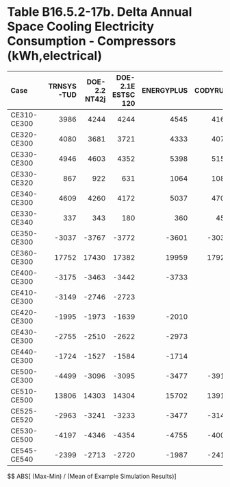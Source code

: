 # Table B16.5.2-17b. Delta Annual Space Cooling Electricity Consumption - Compressors (kWh,electrical)
| Case        | TRNSYS-TUD | DOE-2.2 NT42j | DOE-2.1E ESTSC 120 | ENERGYPLUS | CODYRUN | HOT3000 |     |   Min |   Max |  Mean | Dev % $$ |     | TEST 0.0.0 | 
|:----------- | ----------:| -------------:| ------------------:| ----------:| -------:| -------:| ---:| -----:| -----:| -----:| --------:| ---:| ----------:| 
| CE310-CE300 |       3986 |          4244 |               4244 |       4545 |    4167 |    4177 |     |  3986 |  4545 |  4227 |     13.2 |     |       4244 | 
| CE320-CE300 |       4080 |          3681 |               3721 |       4333 |    4076 |    4036 |     |  3681 |  4333 |  3988 |     16.4 |     |       3721 | 
| CE330-CE300 |       4946 |          4603 |               4352 |       5398 |    5158 |    4899 |     |  4352 |  5398 |  4893 |     21.4 |     |       4352 | 
| CE330-CE320 |        867 |           922 |                631 |       1064 |    1082 |     863 |     |   631 |  1082 |   905 |     49.8 |     |        631 | 
| CE340-CE300 |       4609 |          4260 |               4172 |       5037 |    4703 |    4524 |     |  4172 |  5037 |  4551 |     19.0 |     |       4172 | 
| CE330-CE340 |        337 |           343 |                180 |        360 |     455 |     375 |     |   180 |   455 |   342 |     80.5 |     |        180 | 
| CE350-CE300 |      -3037 |         -3767 |              -3772 |      -3601 |   -3032 |   -2985 |     | -3772 | -2985 | -3366 |     23.4 |     |      -3772 | 
| CE360-CE300 |      17752 |         17430 |              17382 |      19959 |   17927 |   18065 |     | 17382 | 19959 | 18086 |     14.2 |     |      17382 | 
| CE400-CE300 |      -3175 |         -3463 |              -3442 |      -3733 |         |   -3247 |     | -3733 | -3175 | -3412 |     16.4 |     |      -3442 | 
| CE410-CE300 |      -3149 |         -2746 |              -2723 |            |         |   -3191 |     | -3191 | -2723 | -2952 |     15.9 |     |      -2723 | 
| CE420-CE300 |      -1995 |         -1973 |              -1639 |      -2010 |         |   -1662 |     | -2010 | -1639 | -1856 |     20.0 |     |      -1639 | 
| CE430-CE300 |      -2755 |         -2510 |              -2622 |      -2973 |         |   -2910 |     | -2973 | -2510 | -2754 |     16.8 |     |      -2622 | 
| CE440-CE300 |      -1724 |         -1527 |              -1584 |      -1714 |         |   -1627 |     | -1724 | -1527 | -1635 |     12.1 |     |      -1584 | 
| CE500-CE300 |      -4499 |         -3096 |              -3095 |      -3477 |   -3912 |   -3354 |     | -4499 | -3095 | -3572 |     39.3 |     |      -3095 | 
| CE510-CE500 |      13806 |         14303 |              14304 |      15702 |   13913 |   14230 |     | 13806 | 15702 | 14376 |     13.2 |     |      14304 | 
| CE525-CE520 |      -2963 |         -3241 |              -3233 |      -3477 |   -3148 |   -2742 |     | -3477 | -2742 | -3134 |     23.4 |     |      -3233 | 
| CE530-CE500 |      -4197 |         -4346 |              -4354 |      -4755 |   -4002 |   -4350 |     | -4755 | -4002 | -4334 |     17.4 |     |      -4354 | 
| CE545-CE540 |      -2399 |         -2713 |              -2720 |      -1987 |   -2413 |   -2449 |     | -2720 | -1987 | -2447 |     30.0 |     |      -2720 | 

$$ ABS[ (Max-Min) / (Mean of Example Simulation Results)]


